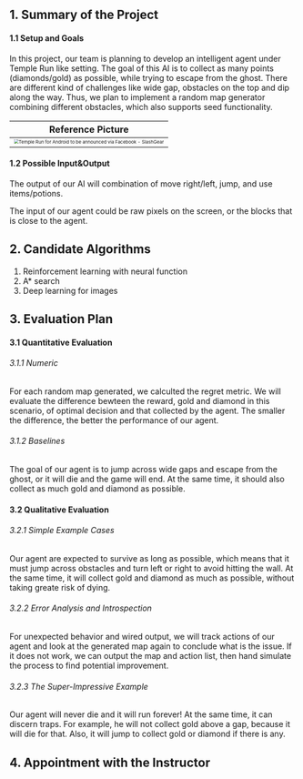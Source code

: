 ## 1. Summary of the Project 

#### 1.1 Setup and Goals

In this project, our team is planning to develop an intelligent agent under Temple Run like setting. The goal of this AI is to collect as many points (diamonds/gold) as possible, while trying to escape from the ghost. There are different kind of challenges like wide gap, obstacles on the top and dip along the way. Thus, we plan to implement a random map generator combining different obstacles, which also supports seed functionality.

| <div text-align="center">Reference Picture</div>                  |
| ------------------------------------------------------------ |
| <div text-align="center"><img src="https://cdn.slashgear.com/wp-content/uploads/2012/02/TempleRun-screens.jpeg" alt="Temple Run for Android to be announced via Facebook - SlashGear" style="zoom: 50%;" /></div> |

#### 1.2 Possible Input&Output

The output of our AI will combination of move right/left, jump, and use items/potions.

The input of our agent could be raw pixels on the screen, or the blocks that is close to the agent.

## 2. Candidate Algorithms

1. Reinforcement learning with neural function
2. A* search
3. Deep learning for images

## 3. Evaluation Plan

#### 3.1 Quantitative Evaluation

###### 3.1.1 Numeric

For each random map generated, we calculted the regret metric. We will evaluate the difference bewteen the reward, gold and diamond in this scenario, of optimal decision and that collected by the agent. The smaller the difference, the better the performance of our agent. 

###### 3.1.2 Baselines

The goal of our agent is to jump across wide gaps and escape from the ghost, or it will die and the game will end. At the same time, it should also collect as much gold and diamond as possible. 

#### 3.2 Qualitative Evaluation

###### 3.2.1 Simple Example Cases

Our agent are expected to survive as long as possible, which means that it must jump across obstacles and turn left or right to avoid hitting the wall. At the same time, it will collect gold and diamond as much as possible, without taking greate risk of dying. 

###### 3.2.2 Error Analysis and Introspection

For unexpected behavior and wired output, we will track actions of our agent and look at the generated map again to conclude what is the issue. If it does not work, we can output the map and action list, then hand simulate the process to find potential improvement. 

###### 3.2.3 The Super-Impressive Example

Our agent will never die and it will run forever! At the same time, it can discern traps. For example, he will not collect gold above a gap, because it will die for that. Also, it will jump to collect gold or diamond if there is any. 

## 4. Appointment with the Instructor

